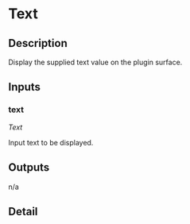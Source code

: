# Text

## Description
Display the supplied text value on the plugin surface.

## Inputs
### text

*Text*

Input text to be displayed.

## Outputs
n/a

## Detail

